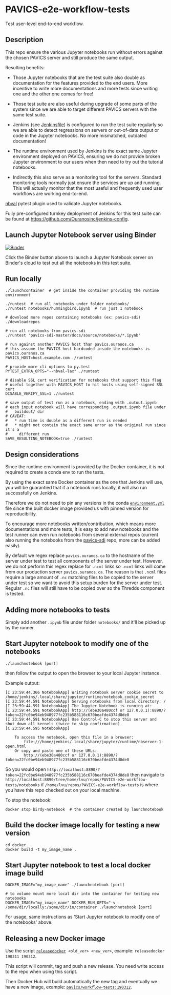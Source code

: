 # PAVICS-e2e-workflow-tests
Test user-level end-to-end workflow.


## Description
This repo ensure the various Jupyter notebooks run without errors against the
chosen PAVICS server and still produce the same output.

Resulting benefits:

* Those Jupyter notebooks that are the test suite also double as documentation
  for the features provided to the end users.  More incentive to write more
  documentations and more tests since writing one and the other one comes for
  free!

* Those test suite are also useful during upgrade of some parts of the system
  since we are able to target different PAVICS servers with the same test suite.

* Jenkins (see [Jenkinsfile](Jenkinsfile)) is configured to run the test suite
  regularly so we are able to detect regressions on servers or out-of-date
  output or code in the Jupyter notebooks.  No more mismatched, outdated
  documentation!

* The runtime environment used by Jenkins is the exact same Jupyter environment
  deployed on PAVICS, ensuring we do not provide broken Jupyter environment to
  our users when then need to try out the tutorial notebooks.

* Indirectly this also serve as a monitoring tool for the servers.  Standard
  monitoring tools normally just ensure the services are up and running.  This
  will actually monitor that the most useful and frequently used user workflows
  are working end-to-end.

[nbval](https://github.com/computationalmodelling/nbval) pytest plugin used to
validate Jupyter notebooks.

Fully pre-configured turnkey deployment of Jenkins for this test suite can be
found at https://github.com/Ouranosinc/jenkins-config.

## Launch Jupyter Notebook server using Binder
[![Binder](https://mybinder.org/badge_logo.svg)](https://mybinder.org/v2/gh/Ouranosinc/PAVICS-e2e-workflow-tests/master)

Click the Binder button above to launch a Jupyter Notebook server on Binder's
cloud to test out all the notebooks in this test suite.


## Run locally

```
./launchcontainer  # get inside the container providing the runtime environment

./runtest  # run all notebooks under folder notebooks/
./runtest notebooks/hummingbird.ipynb  # run just 1 notebook

# download more repos containing notebooks (ex: pavics-sdi)
./downloadrepos

# run all notebooks from pavics-sdi
./runtest 'pavics-sdi-master/docs/source/notebooks/*.ipynb'

# run against another PAVICS host than pavics.ouranos.ca
# this assume the PAVICS host hardcoded inside the notebooks is pavics.ouranos.ca
PAVICS_HOST=host.example.com ./runtest

# provide more cli options to py.test
PYTEST_EXTRA_OPTS="--nbval-lax" ./runtest

# disable SSL cert verification for notebooks that support this flag
# useful together with PAVICS_HOST to hit hosts using self-signed SSL cert
DISABLE_VERIFY_SSL=1 ./runtest

# save output of test run as a notebook, ending with .outout.ipynb
# each input notebook will have corresponding .output.ipynb file under
#   buildout/ dir
# CAVEAT:
#   * run time is double as a different run is needed
#   * might not contain the exact same error as the original run since it's a
#     different run
SAVE_RESULTING_NOTEBOOK=true ./runtest
```

## Design considerations

Since the runtime environment is provided by the Docker container, it is not
required to create a conda env to run the tests.

By using the exact same Docker container as the one that Jenkins will use, you
will be guarantied that if a notebook runs locally, it will also run
successfully on Jenkins.

Therefore we do not need to pin any versions in the conda
[`environment.yml`](docker/environment.yml) file since the built docker image
provided us with pinned version for reproducibility.

To encourage more notebooks written/contribution, which means more
documentations and more tests, it is easy to add new notebooks and the test
runner can even run notebooks from several external repos (current also
running the notebooks from the
[pavics-sdi](https://github.com/Ouranosinc/pavics-sdi/tree/master/docs/source/notebooks)
repo, more can be added easily).

By default we regex replace `pavics.ouranos.ca` to the hostname of the server
under test to test all components of the server under test.  However, we do not
perform this regex replace for `.ncml` links so `.ncml` links will come from
our production server `pavics.ouranos.ca`.  The reason is that `.ncml` files
require a large amount of `.nc` matching files to be copied to the server under
test so we want to avoid this setup burden for the server under test.  Regular
`.nc` files will still have to be copied over so the Thredds component is
tested.


## Adding more notebooks to tests

Simply add another `.ipynb` file under folder `notebooks/` and it'll be picked
up by the runner.


## Start Jupyter notebook to modify one of the notebooks

```
./launchnotebook [port]
```

then follow the output to open the browser to your local Jupyter instance.

Example output:
```
[I 23:59:44.366 NotebookApp] Writing notebook server cookie secret to /home/jenkins/.local/share/jupyter/runtime/notebook_cookie_secret
[I 23:59:44.591 NotebookApp] Serving notebooks from local directory: /
[I 23:59:44.591 NotebookApp] The Jupyter Notebook is running at:
[I 23:59:44.591 NotebookApp] http://(ebe30a480ccf or 127.0.0.1):8890/?token=22fc0be94eb948977fc235b588116c670beafde4374d8de8
[I 23:59:44.591 NotebookApp] Use Control-C to stop this server and shut down all kernels (twice to skip confirmation).
[C 23:59:44.595 NotebookApp]

    To access the notebook, open this file in a browser:
        file:///home/jenkins/.local/share/jupyter/runtime/nbserver-1-open.html
    Or copy and paste one of these URLs:
        http://(ebe30a480ccf or 127.0.0.1):8890/?token=22fc0be94eb948977fc235b588116c670beafde4374d8de8
```

So you would open
`http://localhost:8890/?token=22fc0be94eb948977fc235b588116c670beafde4374d8de8`
then navigate to
`http://localhost:8890/tree/home/lvu/repos/PAVICS-e2e-workflow-tests/notebooks`
if `/home/lvu/repos/PAVICS-e2e-workflow-tests` is where you have this repo
checked out on your local machine.

To stop the notebook:
```
docker stop birdy-notebook  # the container created by launchnotebook
```

## Build the docker image locally for testing a new version

```shell
cd docker
docker build -t my_image_name .
```


## Start Jupyter notebook to test a local docker image build

```shell
DOCKER_IMAGE="my_image_name" ./launchnotebook [port]

# to volume mount more local dir into the container for testing new notebooks
DOCKER_IMAGE="my_image_name" DOCKER_RUN_OPTS="-v /some/dir/locally:/some/dir/in/container ./launchnotebook [port]
```

For usage, same instructions as 'Start Jupyter notebook to modify one of the notebooks' above.


## Releasing a new Docker image

Use the script [`releasedocker`](releasedocker)` <old_ver> <new_ver>`, example:
`releasedocker 190311 190312`.

This script will commit, tag and push a new release.  You need write access to
the repo when using this script.

Then Docker Hub will build automatically the new tag and eventually we have a
new image, example:
[`pavics/workflow-tests:190312`](https://hub.docker.com/r/pavics/workflow-tests/tags).
